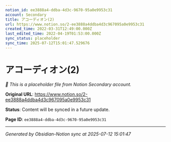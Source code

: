 ```yaml
---
notion_id: ee3888a4-ddba-4d3c-9670-95a0e9953c31
account: Secondary
title: アコーディオン(2) 
url: https://www.notion.so/2-ee3888a4ddba4d3c967095a0e9953c31
created_time: 2022-03-31T12:49:00.000Z
last_edited_time: 2022-04-19T01:53:00.000Z
sync_status: placeholder
sync_time: 2025-07-12T15:01:47.529676
---
```


# アコーディオン(2) 

*🔄 This is a placeholder file from Notion Secondary account.*

**Original URL**: https://www.notion.so/2-ee3888a4ddba4d3c967095a0e9953c31

**Status**: Content will be synced in a future update.

**Page ID**: `ee3888a4-ddba-4d3c-9670-95a0e9953c31`

---

*Generated by Obsidian-Notion sync at 2025-07-12 15:01:47*
